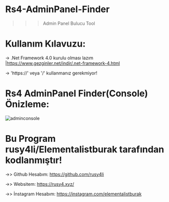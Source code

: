 # Rs4-AdminPanel-Finder
>>> Admin Panel Bulucu Tool


# Kullanım Kılavuzu:

-> .Net Framework 4.0 kurulu olması lazım
|https://www.gezginler.net/indir/.net-framework-4.html

-> 'https://' veya '/' kullanmanız gerekmiyor! 

# Rs4 AdminPanel Finder(Console) Önizleme:
![adminconsole](https://user-images.githubusercontent.com/90040826/151723344-ea5782f3-4703-47f1-a6a1-00ed1046fea2.png)

# Bu Program rusy4li/Elementalistburak tarafından kodlanmıştır!
->> Github Hesabım: https://github.com/rusy4li

->> Websitem: https://rusy4.xyz/

->> İnstagram Hesabım: https://instagram.com/elementalistburak
